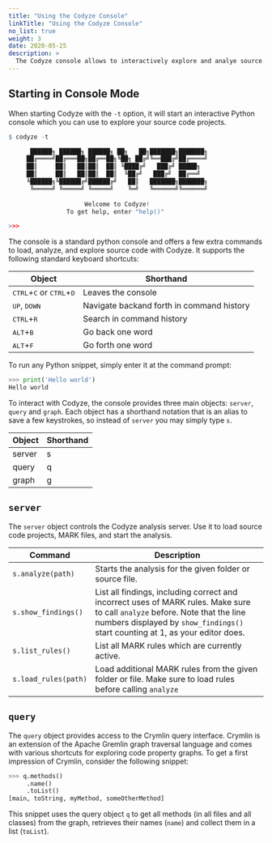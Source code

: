 ```yaml
---
title: "Using the Codyze Console"
linkTitle: "Using the Codyze Console"
no_list: true
weight: 3
date: 2020-05-25
description: >
  The Codyze console allows to interactively explore and analye source code.
---
```



## Starting in Console Mode

When starting Codyze with the `-t` option, it will start an interactive Python console which you can use to explore your source code projects. 

```r
$ codyze -t

      ██████╗ ██████╗ ██████╗ ██╗   ██╗███████╗███████╗
     ██╔════╝██╔═══██╗██╔══██╗╚██╗ ██╔╝╚══███╔╝██╔════╝
     ██║     ██║   ██║██║  ██║ ╚████╔╝   ███╔╝ █████╗  
     ██║     ██║   ██║██║  ██║  ╚██╔╝   ███╔╝  ██╔══╝  
     ╚██████╗╚██████╔╝██████╔╝   ██║   ███████╗███████╗
      ╚═════╝ ╚═════╝ ╚═════╝    ╚═╝   ╚══════╝╚══════╝
     
                     Welcome to Codyze!
                To get help, enter "help()"

>>>
```

The console is a standard python console and offers a few extra commands to load, analyze, and explore source code with Codyze. It supports the following standard keyboard shortcuts:

| Object | Shorthand |
|---|---|
| <kbd>CTRL</kbd>+<kbd>C</kbd> or <kbd>CTRL</kbd>+<kbd>D</kbd> | Leaves the console |
| <kbd>UP</kbd>, <kbd>DOWN</kbd> | Navigate backand forth in command history |
| <kbd>CTRL</kbd>+<kbd>R</kbd> | Search in command history |
| <kbd>ALT</kbd>+<kbd>B</kbd> | Go back one word |
| <kbd>ALT</kbd>+<kbd>F</kbd> | Go forth one word |


To run any Python snippet, simply enter it at the command prompt:

```python
>>> print('Hello world')
Hello world
```

To interact with Codyze, the console provides three main objects: `server`, `query` and `graph`. Each object has a shorthand notation that is an alias to save a few keystrokes, so instead of `server` you may simply type `s`.


| Object | Shorthand |
|---|---|
| server  | s  |
| query   | q  |
| graph   | g  |


## `server`

The `server` object controls the Codyze analysis server. Use it to load source code projects, MARK files, and start the analysis. 

| Command | Description |
|---|---|
|  `s.analyze(path)`  | Starts the analysis for the given folder or source file. |
|  `s.show_findings()`  | List all findings, including correct and incorrect uses of MARK rules. Make sure to call `analyze` before. Note that the line numbers displayed by `show_findings()` start counting at 1, as your editor does. |
|  `s.list_rules()`  | List all MARK rules which are currently active. |
|  `s.load_rules(path)`  | Load additional MARK rules from the given folder or file. Make sure to load rules before calling `analyze` |


## `query`

The `query` object provides access to the Crymlin query interface. Crymlin is an extension of the Apache Gremlin graph traversal language and comes with various shortcuts for exploring code property graphs. To get a first impression of Crymlin, consider the following snippet:

```python
>>> q.methods()
     .name()
     .toList()
[main, toString, myMethod, someOtherMethod]
```

This snippet uses the query object `q` to get all methods (in all files and all classes) from the graph, retrieves their names (`name`) and collect them in a list (`toList`).